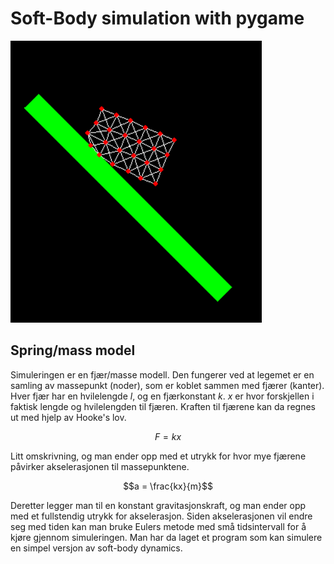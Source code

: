# Soft-Body simulation with pygame

![collision](./img/collision.png)

## Spring/mass model

Simuleringen er en fjær/masse modell. Den fungerer ved at legemet er en samling av massepunkt (noder), som er koblet sammen med fjærer (kanter). Hver fjær har en hvilelengde $l$, og en fjærkonstant $k$. $x$ er hvor forskjellen i faktisk lengde og hvilelengden til fjæren. Kraften til fjærene kan da regnes ut med hjelp av Hooke's lov.

$$F = kx$$

Litt omskrivning, og man ender opp med et utrykk for hvor mye fjærene påvirker akselerasjonen til massepunktene.

$$a = \frac{kx}{m}$$

Deretter legger man til en konstant gravitasjonskraft, og man ender opp med et fullstendig utrykk for akselerasjon. Siden akselerasjonen vil endre seg med tiden kan man bruke Eulers metode med små tidsintervall for å kjøre gjennom simuleringen. Man har da laget et program som kan simulere en simpel versjon av soft-body dynamics.
